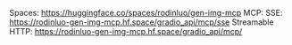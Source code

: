 
Spaces: https://huggingface.co/spaces/rodinluo/gen-img-mcp
MCP:
  SSE: https://rodinluo-gen-img-mcp.hf.space/gradio_api/mcp/sse
  Streamable HTTP: https://rodinluo-gen-img-mcp.hf.space/gradio_api/mcp/